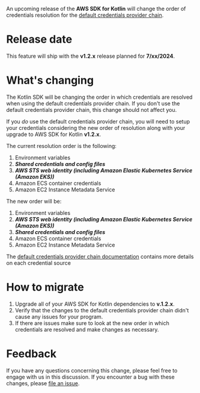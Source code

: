 An upcoming release of the **AWS SDK for Kotlin** will change the order of credentials resolution for the [default credentials provider chain](https://docs.aws.amazon.com/sdk-for-kotlin/latest/developer-guide/credential-providers.html#default-credential-provider-chain).

# Release date

This feature will ship with the **v1.2.x** release planned for **7/xx/2024**.

# What's changing

The Kotlin SDK will be changing the order in which credentials are resolved when using the default credentials provider chain. If you don't use the default credentials provider chain, this change should not affect you.

If you _do_ use the default credentials provider chain, you will need to setup your credentials considering the new order of resolution along with your upgrade to AWS SDK for Kotlin **v1.2.x**.

The current resolution order is the following:

1. Environment variables
2. **_Shared credentials and config files_**
3. **_AWS STS web identity (including Amazon Elastic Kubernetes Service (Amazon EKS))_**
4. Amazon ECS container credentials
5. Amazon EC2 Instance Metadata Service

The new order will be:

1. Environment variables
2.  **_AWS STS web identity (including Amazon Elastic Kubernetes Service (Amazon EKS))_**
3. **_Shared credentials and config files_**
4. Amazon ECS container credentials
5. Amazon EC2 Instance Metadata Service

The [default credentials provider chain documentation](https://docs.aws.amazon.com/sdk-for-kotlin/latest/developer-guide/credential-providers.html#default-credential-provider-chain) contains more details on each credential source

# How to migrate

1. Upgrade all of your AWS SDK for Kotlin dependencies to **v.1.2.x**.
7. Verify that the changes to the default credentials provider chain didn't cause any issues for your program.
8. If there are issues make sure to look at the new order in which credentials are resolved and make changes as necessary.

# Feedback

If you have any questions concerning this change, please feel free to engage with us in this discussion. If you encounter a bug with these changes, please [file an issue](https://github.com/awslabs/aws-sdk-kotlin/issues/new/choose).